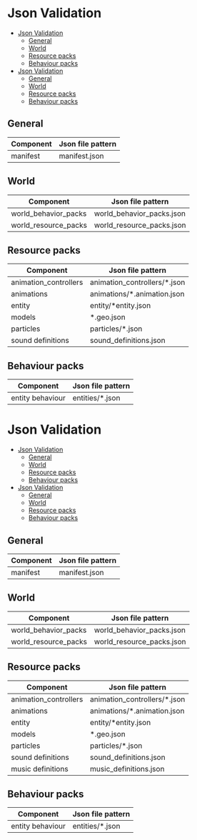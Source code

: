 # Json Validation

- [Json Validation](#json-validation)
  - [General](#general)
  - [World](#world)
  - [Resource packs](#resource-packs)
  - [Behaviour packs](#behaviour-packs)
- [Json Validation](#json-validation-1)
  - [General](#general-1)
  - [World](#world-1)
  - [Resource packs](#resource-packs-1)
  - [Behaviour packs](#behaviour-packs-1)

## General

|Component  |Json file pattern  |
|-----------|-------------------|
|manifest   |manifest.json |

## World

|Component  |Json file pattern  |
|-----------|-------------------|
|world_behavior_packs   |world_behavior_packs.json |
|world_resource_packs   |world_resource_packs.json  |

## Resource packs

|Component  |Json file pattern  |
|-----------|-------------------|
|animation_controllers   |animation_controllers/*.json |
|animations   |animations/*.animation.json  |
|entity   |entity/*entity.json  |
|models   |*.geo.json  |
|particles   |particles/*.json  |
|sound definitions   |sound_definitions.json  |

## Behaviour packs

|Component  |Json file pattern  |
|-----------|-------------------|
|entity behaviour|entities/*.json|
# Json Validation

- [Json Validation](#json-validation)
  - [General](#general)
  - [World](#world)
  - [Resource packs](#resource-packs)
  - [Behaviour packs](#behaviour-packs)
- [Json Validation](#json-validation-1)
  - [General](#general-1)
  - [World](#world-1)
  - [Resource packs](#resource-packs-1)
  - [Behaviour packs](#behaviour-packs-1)

## General

|Component  |Json file pattern  |
|-----------|-------------------|
|manifest   |manifest.json |

## World

|Component  |Json file pattern  |
|-----------|-------------------|
|world_behavior_packs   |world_behavior_packs.json |
|world_resource_packs   |world_resource_packs.json  |

## Resource packs

|Component  |Json file pattern  |
|-----------|-------------------|
|animation_controllers   |animation_controllers/*.json |
|animations   |animations/*.animation.json  |
|entity   |entity/*entity.json  |
|models   |*.geo.json  |
|particles   |particles/*.json  |
|sound definitions   |sound_definitions.json  |
|music definitions   |music_definitions.json  |

## Behaviour packs

|Component  |Json file pattern  |
|-----------|-------------------|
|entity behaviour|entities/*.json|
